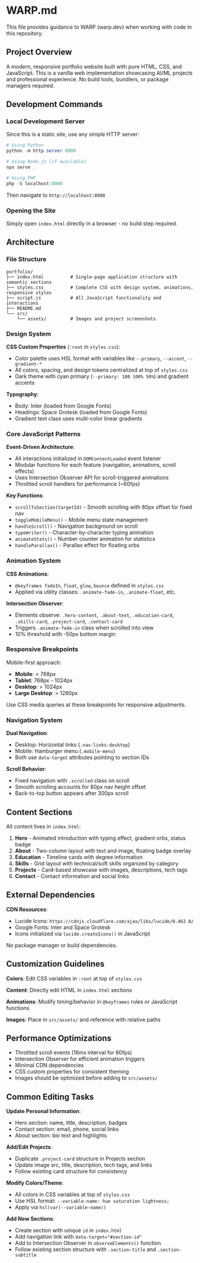 # WARP.md

This file provides guidance to WARP (warp.dev) when working with code in this repository.

## Project Overview

A modern, responsive portfolio website built with pure HTML, CSS, and JavaScript. This is a vanilla web implementation showcasing AI/ML projects and professional experience. No build tools, bundlers, or package managers required.

## Development Commands

### Local Development Server

Since this is a static site, use any simple HTTP server:

```powershell
# Using Python
python -m http.server 8000

# Using Node.js (if available)
npx serve .

# Using PHP
php -S localhost:8000
```

Then navigate to `http://localhost:8000`

### Opening the Site

Simply open `index.html` directly in a browser - no build step required.

## Architecture

### File Structure

```
portfolio/
├── index.html          # Single-page application structure with semantic sections
├── styles.css          # Complete CSS with design system, animations, responsive styles
├── script.js           # All JavaScript functionality and interactions
├── README.md           
└── src/
    └── assets/         # Images and project screenshots
```

### Design System

**CSS Custom Properties** (`:root` in `styles.css`):
- Color palette uses HSL format with variables like `--primary`, `--accent`, `--gradient-*`
- All colors, spacing, and design tokens centralized at top of `styles.css`
- Dark theme with cyan primary (`--primary: 180 100% 50%`) and gradient accents

**Typography**:
- Body: Inter (loaded from Google Fonts)
- Headings: Space Grotesk (loaded from Google Fonts)
- Gradient text class uses multi-color linear gradients

### Core JavaScript Patterns

**Event-Driven Architecture**:
- All interactions initialized in `DOMContentLoaded` event listener
- Modular functions for each feature (navigation, animations, scroll effects)
- Uses Intersection Observer API for scroll-triggered animations
- Throttled scroll handlers for performance (~60fps)

**Key Functions**:
- `scrollToSection(targetId)` - Smooth scrolling with 80px offset for fixed nav
- `toggleMobileMenu()` - Mobile menu state management
- `handleScroll()` - Navigation background on scroll
- `typeWriter()` - Character-by-character typing animation
- `animateStats()` - Number counter animation for statistics
- `handleParallax()` - Parallax effect for floating orbs

### Animation System

**CSS Animations**:
- `@keyframes fadeIn`, `float`, `glow`, `bounce` defined in `styles.css`
- Applied via utility classes: `.animate-fade-in`, `.animate-float`, etc.

**Intersection Observer**:
- Elements observe: `.hero-content`, `.about-text`, `.education-card`, `.skills-card`, `.project-card`, `.contact-card`
- Triggers `.animate-fade-in` class when scrolled into view
- 10% threshold with -50px bottom margin

### Responsive Breakpoints

Mobile-first approach:
- **Mobile**: < 768px
- **Tablet**: 768px - 1024px  
- **Desktop**: > 1024px
- **Large Desktop**: > 1280px

Use CSS media queries at these breakpoints for responsive adjustments.

### Navigation System

**Dual Navigation**:
- Desktop: Horizontal links (`.nav-links-desktop`)
- Mobile: Hamburger menu (`.mobile-menu`)
- Both use `data-target` attributes pointing to section IDs

**Scroll Behavior**:
- Fixed navigation with `.scrolled` class on scroll
- Smooth scrolling accounts for 80px nav height offset
- Back-to-top button appears after 300px scroll

## Content Sections

All content lives in `index.html`:
1. **Hero** - Animated introduction with typing effect, gradient orbs, status badge
2. **About** - Two-column layout with text and image, floating badge overlay
3. **Education** - Timeline cards with degree information
4. **Skills** - Grid layout with technical/soft skills organized by category
5. **Projects** - Card-based showcase with images, descriptions, tech tags
6. **Contact** - Contact information and social links

## External Dependencies

**CDN Resources**:
- Lucide Icons: `https://cdnjs.cloudflare.com/ajax/libs/lucide/0.462.0/`
- Google Fonts: Inter and Space Grotesk
- Icons initialized via `lucide.createIcons()` in JavaScript

No package manager or build dependencies.

## Customization Guidelines

**Colors**: Edit CSS variables in `:root` at top of `styles.css`

**Content**: Directly edit HTML in `index.html` sections

**Animations**: Modify timing/behavior in `@keyframes` rules or JavaScript functions

**Images**: Place in `src/assets/` and reference with relative paths

## Performance Optimizations

- Throttled scroll events (16ms interval for 60fps)
- Intersection Observer for efficient animation triggers
- Minimal CDN dependencies
- CSS custom properties for consistent theming
- Images should be optimized before adding to `src/assets/`

## Common Editing Tasks

**Update Personal Information**:
- Hero section: name, title, description, badges
- Contact section: email, phone, social links
- About section: bio text and highlights

**Add/Edit Projects**:
- Duplicate `.project-card` structure in Projects section
- Update image src, title, description, tech tags, and links
- Follow existing card structure for consistency

**Modify Colors/Theme**:
- All colors in CSS variables at top of `styles.css`
- Use HSL format: `--variable-name: hue saturation lightness;`
- Apply via `hsl(var(--variable-name))`

**Add New Sections**:
- Create section with unique `id` in `index.html`
- Add navigation link with `data-target="#section-id"`
- Add to Intersection Observer in `observeElements()` function
- Follow existing section structure with `.section-title` and `.section-subtitle`
